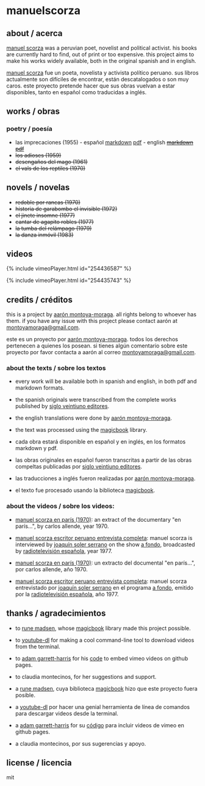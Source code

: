 # manuelscorza

## about / acerca

[manuel scorza](https://en.wikipedia.org/wiki/Manuel_Scorza) was a peruvian poet, novelist and political activist. his books are currently hard to find, out of print or too expensive. this project aims to make his works widely available, both in the original spanish and in english.

[manuel scorza](https://es.wikipedia.org/wiki/Manuel_Scorza) fue un poeta, novelista y activista político peruano. sus libros actualmente son difíciles de encontrar, están descatalogados o son muy caros. este proyecto pretende hacer que sus obras vuelvan a estar disponibles, tanto en español como traducidas a inglés.

## works / obras

### poetry / poesía

* las imprecaciones (1955) -
español  [markdown](https://github.com/montoyamoraga/manuelscorza/blob/gh-pages/markdown/las-imprecaciones.md) [pdf](https://github.com/montoyamoraga/manuelscorza/raw/gh-pages/magicbook/las-imprecaciones/build/las-imprecaciones.pdf) - english ~~[markdown](markdown) [pdf](pdf)~~
* ~~los adioses (1959)~~
* ~~desengaños del mago (1961)~~
* ~~el vals de los reptiles (1970)~~

## novels / novelas

* ~~redoble por rancas (1970)~~
* ~~historia de garabombo el invisible (1972)~~
* ~~el jinete insomne (1977)~~
* ~~cantar de agapito robles (1977)~~
* ~~la tumba del relámpago (1979)~~
* ~~la danza inmóvil (1983)~~

## videos

{% include vimeoPlayer.html id="254436587" %}

{% include vimeoPlayer.html id="254435743" %}

## credits / créditos

this is a project by [aarón montoya-moraga](http://montoyamoraga.io/). all rights belong to whoever has them. if you have any issue with this project please contact aarón at montoyamoraga@gmail.com.

este es un proyecto por [aarón montoya-moraga](http://montoyamoraga.io/). todos los derechos pertenecen a quienes los posean. si tienes algún comentario sobre este proyecto por favor contacta a aarón al correo montoyamoraga@gmail.com.

### about the texts / sobre los textos

* every work will be available both in spanish and english, in both pdf and markdown formats.
* the spanish originals were transcribed from the complete works published by [siglo veintiuno editores](http://www.sigloxxieditores.com.mx/).
* the english translations were done by [aarón montoya-moraga](http://montoyamoraga.io/).
* the text was processed using the [magicbook](https://github.com/magicbookproject/magicbook) library.

* cada obra estará disponible en español y en inglés, en los formatos markdown y pdf.
* las obras originales en español fueron transcritas a partir de las obras compeltas publicadas por [siglo veintiuno editores](http://www.sigloxxieditores.com.mx/).
* las traducciones a inglés fueron realizadas por [aarón montoya-moraga](http://montoyamoraga.io/).
* el texto fue procesado usando la biblioteca [magicbook](https://github.com/magicbookproject/magicbook).

### about the videos / sobre los videos:

* [manuel scorza en parís (1970)](https://www.youtube.com/watch?v=POmYALPmzeQ): an extract of the documentary "en parís...", by carlos allende, year 1970.  
* [manuel scorza escritor peruano entrevista completa](https://www.youtube.com/watch?v=wSAubBLge1s): manuel scorza is interviewed by [joaquín soler serrano](https://en.wikipedia.org/wiki/Joaqu%C3%ADn_Soler_Serrano) on the show [a fondo](https://en.wikipedia.org/wiki/A_fondo), broadcasted by [radiotelevisión española](https://en.wikipedia.org/wiki/RTVE), year 1977.

* [manuel scorza en parís (1970)](https://www.youtube.com/watch?v=POmYALPmzeQ): un extracto del documental "en parís...", por carlos allende, año 1970.
* [manuel scorza escritor peruano entrevista completa](https://www.youtube.com/watch?v=wSAubBLge1s): manuel scorza entrevistado por [joaquín soler serrano](https://es.wikipedia.org/wiki/Joaqu%C3%ADn_Soler_Serrano) en el programa [a fondo](https://es.wikipedia.org/wiki/A_fondo), emitido por la [radiotelevisión española](https://es.wikipedia.org/wiki/RTVE), año 1977.

## thanks / agradecimientos

* to [rune madsen](https://runemadsen.com/), whose [magicbook](https://github.com/magicbookproject/magicbook) library made this project possible.
* to [youtube-dl](https://rg3.github.io/youtube-dl/) for making a cool command-line tool to download videos from the terminal.
* to [adam garrett-harris](http://www.adamwadeharris.com/) for his [code](http://www.adamwadeharris.com/how-to-easily-embed-youtube-videos-in-jekyll-sites-without-a-plugin/) to embed vimeo videos on github pages.
* to claudia montecinos, for her suggestions and support.


* a [rune madsen](https://runemadsen.com/), cuya biblioteca [magicbook](https://github.com/magicbookproject/magicbook) hizo que este proyecto fuera posible.
* a [youtube-dl](https://rg3.github.io/youtube-dl/) por hacer una genial herramienta de línea de comandos para descargar videos desde la terminal.
* a [adam garrett-harris](http://www.adamwadeharris.com/) for su  [código](http://www.adamwadeharris.com/how-to-easily-embed-youtube-videos-in-jekyll-sites-without-a-plugin/) para incluir videos de vimeo en github pages.
* a claudia montecinos, por sus sugerencias y apoyo.

## license / licencia

mit
